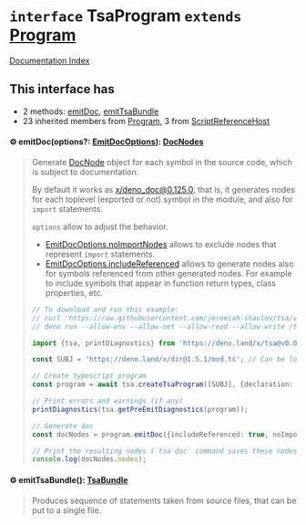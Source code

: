 # `interface` TsaProgram `extends` [Program](../interface.Program/README.md)

[Documentation Index](../README.md)

## This interface has

- 2 methods:
[emitDoc](#-emitdocoptions-emitdocoptions-docnodes),
[emitTsaBundle](#-emittsabundle-tsabundle)
- 23 inherited members from [Program](../interface.Program/README.md), 3 from [ScriptReferenceHost](../interface.ScriptReferenceHost/README.md)


#### ⚙ emitDoc(options?: [EmitDocOptions](../type.EmitDocOptions/README.md)): [DocNodes](../class.DocNodes/README.md)

> Generate
> [DocNode](../type.DocNode/README.md) object for each symbol in the source code, which is subject to documentation.
> 
> By default it works as [x/deno\_doc@0.125.0](https://deno.land/x/deno_doc@0.125.0), that is, it generates
> nodes for each toplevel (exported or not) symbol in the module, and also for `import` statements.
> 
> `options` allow to adjust the behavior.
> - [EmitDocOptions.noImportNodes](../type.EmitDocOptions/README.md#-noimportnodes-boolean) allows to exclude nodes that represent `import` statements.
> - [EmitDocOptions.includeReferenced](../type.EmitDocOptions/README.md#-includereferenced-boolean) allows to generate nodes also for symbols referenced from other generated nodes.
> For example to include symbols that appear in function return types, class properties, etc.
> 
> ```ts
> // To download and run this example:
> // curl 'https://raw.githubusercontent.com/jeremiah-shaulov/tsa/v0.0.50/generated-doc/interface.TsaProgram/README.md' | perl -ne 's/^> //; $y=$1 if /^```(.)?/; print $_ if $y&&$m; $m=$y&&$m+/<example-g8c4>/' > /tmp/example-g8c4.ts
> // deno run --allow-env --allow-net --allow-read --allow-write /tmp/example-g8c4.ts
> 
> import {tsa, printDiagnostics} from 'https://deno.land/x/tsa@v0.0.50/mod.ts';
> 
> const SUBJ = 'https://deno.land/x/dir@1.5.1/mod.ts'; // Can be local file (`file:///...`)
> 
> // Create typescript program
> const program = await tsa.createTsaProgram([SUBJ], {declaration: true, emitDeclarationOnly: true});
> 
> // Print errors and warnings (if any)
> printDiagnostics(tsa.getPreEmitDiagnostics(program));
> 
> // Generate doc
> const docNodes = program.emitDoc({includeReferenced: true, noImportNodes: true});
> 
> // Print the resulting nodes (`tsa doc` command saves these nodes to a JSON file)
> console.log(docNodes.nodes);
> ```



#### ⚙ emitTsaBundle(): [TsaBundle](../class.TsaBundle/README.md)

> Produces sequence of statements taken from source files, that can be put to a single file.



